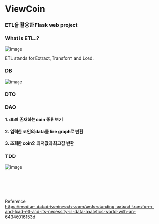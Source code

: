 
# ViewCoin


### ETL을 활용한 Flask web project
### What is ETL..?
![image](https://user-images.githubusercontent.com/100753335/201651728-ab5f76e1-016c-4294-9878-80a0ddf41ba7.png)

ETL stands for Extract, Transform and Load.

### DB
![image](https://user-images.githubusercontent.com/100753335/202641242-aed81cba-0443-4c6b-8f1a-2b630d427f80.png)


### DTO

### DAO
#### 1. db에 존재하는 coin 종류 보기
#### 2. 입력한 코인의 data를 line graph로 반환
#### 3. 조회한 coin의 최저값과 최고값 반환

### TDD
![image](https://user-images.githubusercontent.com/100753335/202444921-ae1d1270-a653-4cd1-bdcb-ae431dcbc22e.png)<br/>



<br/><br/><br/><br/>


Reference <br/>
https://medium.datadriveninvestor.com/understanding-extract-transform-and-load-etl-and-its-necessity-in-data-analytics-world-with-an-64346016153d
